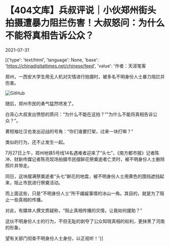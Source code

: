 # 【404文库】兵叔评说｜小伙郑州街头拍摄遭暴力阻拦伤害！大叔怒问：为什么不能将真相告诉公众？

2021-07-31

[{'type': 'text/html', 'language': None, 'base': 'https://chinadigitaltimes.net/chinese/feed', 'value': '作者：天涯笔客

郑州，一西安大学生用无人机对灾情进行拍摄时，被多名不明身份人士暴力阻拦并伤害。

![GitHub](https://chinadigitaltimes.net/chinese/files/2021/07/image-1627749963139.png)

随后，郑州市民的勇气猛然喷发了。

白背心大叔发出愤怒的质问：“为什么不能在这拍？”“为什么不能将真相告诉公众？”。

黄短袖壮汉也发出迎战的号角：“你们谁要打架，过来一块打嘛？”



类似的行为，还不止发生一起。

7月27日上午，郑州地铁5号线14名遇难者迎来了“头七”，《南方都市报》记者陈冲、财新传媒记者陈亮现场拍摄市民摆鲜花祭奠逝者亡灵时，被不明身份人士删除照片并带走。

同日，这块摆满祭奠逝者“头七”鲜花的地盘，被不明身份人士用黄色的围挡遮挡起来，阻止市民进行祭奠活动。

而上面这些，只是“不明身份人士”所干龌龊事情的冰山一角。其目的，就是为了阻止一些真相的传播。

对此，有媒体人撰文质疑称，“阻止真相传播的灾情，让我如何援助？”

这伙不明身份人士的行为，不但无耻的剥夺了公众知晓真相的权利，更抹黑了河南的形象。

望有关部门彻查不明身份人士身份，以正视听！'}]